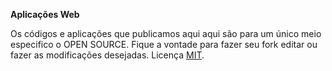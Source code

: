 **Aplicações Web**
 
 Os códigos e aplicações que publicamos aqui aqui são para um único meio especifico o OPEN SOURCE.
 Fique a vontade para fazer seu fork editar ou fazer as modificações desejadas.
 Licença [MIT](https://pt.wikipedia.org/wiki/Licen%C3%A7a_MIT).
